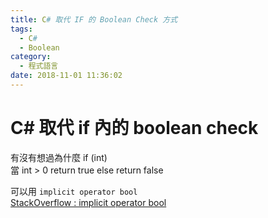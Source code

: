 ```yaml
---
title: C# 取代 IF 的 Boolean Check 方式
tags:
  - C#
  - Boolean
category:
  - 程式語言
date: 2018-11-01 11:36:02
---
```

# C# 取代 if 內的 boolean check #

有沒有想過為什麼 if (int)  
當 int > 0 return true else return false  

可以用 `implicit operator bool`  
[StackOverflow : implicit operator bool](https://stackoverflow.com/questions/21485644/implicit-bool-and-operator-override-handle-if-statements-correctly)  
